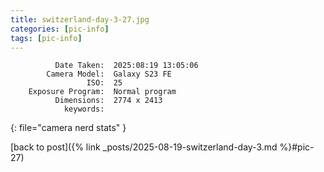 ```yaml
---
title: switzerland-day-3-27.jpg
categories: [pic-info]
tags: [pic-info]
---
```


```text
          Date Taken:  2025:08:19 13:05:06
        Camera Model:  Galaxy S23 FE
                 ISO:  25
    Exposure Program:  Normal program
          Dimensions:  2774 x 2413
            keywords:  
```
{: file="camera nerd stats" }

[back to post]({% link _posts/2025-08-19-switzerland-day-3.md %}#pic-27)